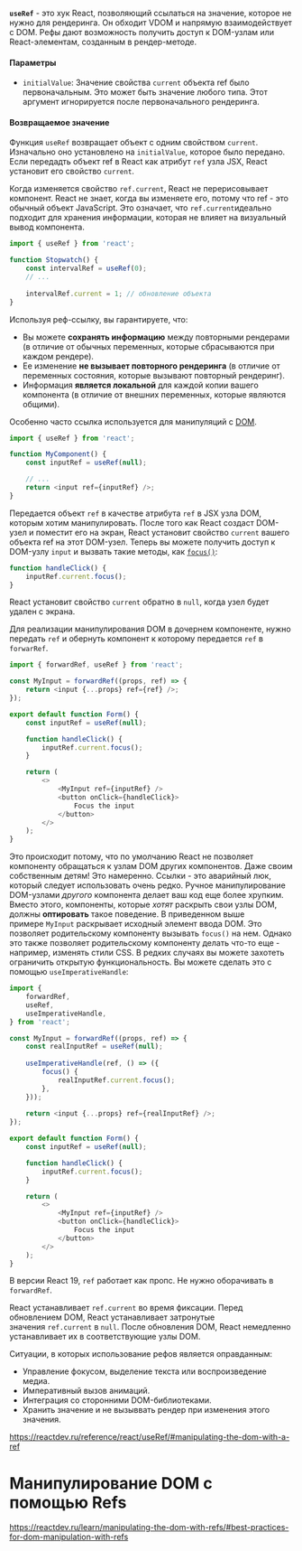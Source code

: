 **`useRef`** - это хук React, позволяющий ссылаться на значение, которое не нужно для рендеринга. Он обходит VDOM и напрямую взаимодействует с DOM. Рефы дают возможность получить доступ к DOM-узлам или React-элементам, созданным в рендер-методе.

#### Параметры

- `initialValue`: Значение свойства `current` объекта ref было первоначальным. Это может быть значение любого типа. Этот аргумент игнорируется после первоначального рендеринга.

#### Возвращаемое значение

Функция `useRef` возвращает объект с одним свойством `current`. Изначально оно установлено на `initialValue`, которое было передано.  Если передадть объект ref в React как атрибут `ref` узла JSX, React установит его свойство `current`.

Когда изменяется свойство `ref.current`, React не перерисовывает компонент. React не знает, когда вы изменяете его, потому что ref - это обычный объект JavaScript. Это означает, что `ref.current`идеально подходит для хранения информации, которая не влияет на визуальный вывод компонента.

```js
import { useRef } from 'react';

function Stopwatch() {
    const intervalRef = useRef(0);
    // ...
    
    intervalRef.current = 1; // обновление объекта
}
```

Используя реф-ссылку, вы гарантируете, что:

- Вы можете **сохранять информацию** между повторными рендерами (в отличие от обычных переменных, которые сбрасываются при каждом рендере).
- Ее изменение **не вызывает повторного рендеринга** (в отличие от переменных состояния, которые вызывают повторный рендеринг).
- Информация **является локальной** для каждой копии вашего компонента (в отличие от внешних переменных, которые являются общими).
  
Особенно часто ссылка используется для манипуляций с [DOM](https://developer.mozilla.org/docs/Web/API/HTML_DOM_API).

```js
import { useRef } from 'react';

function MyComponent() {
    const inputRef = useRef(null);

	// ...
	return <input ref={inputRef} />;
}
```
  
  Передается объект `ref` в качестве атрибута `ref` в JSX узла DOM, которым хотим манипулировать. После того как React создаст DOM-узел и поместит его на экран, React установит свойство `current` вашего объекта ref на этот DOM-узел. Теперь вы можете получить доступ к DOM-узлу `input` и вызвать такие методы, как [`focus()`](https://developer.mozilla.org/docs/Web/API/HTMLElement/focus):
  
```js
function handleClick() {
    inputRef.current.focus();
}
```

React установит свойство `current` обратно в `null`, когда узел будет удален с экрана.

Для реализации манипулирования DOM в дочернем компоненте, нужно передать `ref` и обернуть компонент к которому передается `ref` в `forwarRef`.

```js
import { forwardRef, useRef } from 'react';

const MyInput = forwardRef((props, ref) => {
    return <input {...props} ref={ref} />;
});

export default function Form() {
    const inputRef = useRef(null);

    function handleClick() {
        inputRef.current.focus();
    }

    return (
        <>
            <MyInput ref={inputRef} />
            <button onClick={handleClick}>
                Focus the input
            </button>
        </>
    );
}
```

Это происходит потому, что по умолчанию React не позволяет компоненту обращаться к узлам DOM других компонентов. Даже своим собственным детям! Это намеренно. Ссылки - это аварийный люк, который следует использовать очень редко. Ручное манипулирование DOM-узлами _другого_ компонента делает ваш код еще более хрупким. Вместо этого, компоненты, которые _хотят_ раскрыть свои узлы DOM, должны **оптировать** такое поведение. В приведенном выше примере `MyInput` раскрывает исходный элемент ввода DOM. Это позволяет родительскому компоненту вызывать `focus()` на нем. Однако это также позволяет родительскому компоненту делать что-то еще - например, изменять стили CSS. В редких случаях вы можете захотеть ограничить открытую функциональность. Вы можете сделать это с помощью `useImperativeHandle`:

```js
import {
    forwardRef,
    useRef,
    useImperativeHandle,
} from 'react';

const MyInput = forwardRef((props, ref) => {
    const realInputRef = useRef(null);
    
    useImperativeHandle(ref, () => ({
        focus() {
            realInputRef.current.focus();
        },
    }));
    
    return <input {...props} ref={realInputRef} />;
});

export default function Form() {
    const inputRef = useRef(null);

    function handleClick() {
        inputRef.current.focus();
    }

    return (
        <>
            <MyInput ref={inputRef} />
            <button onClick={handleClick}>
                Focus the input
            </button>
        </>
    );
}
```


В версии React 19, `ref` работает как пропс. Не нужно оборачивать в `forwardRef`.

React устанавливает `ref.current` во время фиксации. Перед обновлением DOM, React устанавливает затронутые значения `ref.current` в `null`. После обновления DOM, React немедленно устанавливает их в соответствующие узлы DOM.

Ситуации, в которых использование рефов является оправданным:

- Управление фокусом, выделение текста или воспроизведение медиа.
- Императивный вызов анимаций.
- Интеграция со сторонними DOM-библиотеками.
- Хранить значение и не вызыввать рендер при изменения этого значения.
  
https://reactdev.ru/reference/react/useRef/#manipulating-the-dom-with-a-ref

# Манипулирование DOM с помощью Refs

https://reactdev.ru/learn/manipulating-the-dom-with-refs/#best-practices-for-dom-manipulation-with-refs
